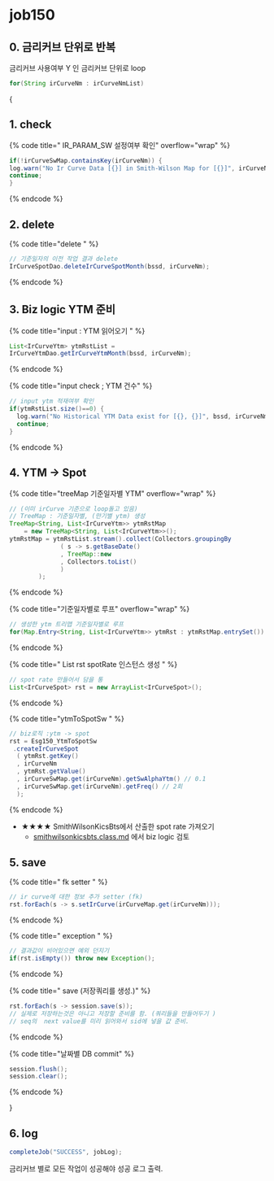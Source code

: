 # job150

## 0. 금리커브 단위로 반복&#x20;

금리커브 사용여부 Y 인 금리커브 단위로 loop&#x20;

```java
for(String irCurveNm : irCurveNmList)
```

{

## 1. check&#x20;

{% code title=" IR_PARAM_SW 설정여부 확인" overflow="wrap" %}
```java
if(!irCurveSwMap.containsKey(irCurveNm)) {
log.warn("No Ir Curve Data [{}] in Smith-Wilson Map for [{}]", irCurveNm, bssd);
continue;
}
```
{% endcode %}

## 2. delete

{% code title="delete " %}
```java
// 기준일자의 이전 작업 결과 delete 
IrCurveSpotDao.deleteIrCurveSpotMonth(bssd, irCurveNm);
```
{% endcode %}

## 3. Biz logic YTM 준비 &#x20;

{% code title="input : YTM 읽어오기 " %}
```java
List<IrCurveYtm> ytmRstList = 
IrCurveYtmDao.getIrCurveYtmMonth(bssd, irCurveNm);	
```
{% endcode %}

{% code title="input check ; YTM 건수" %}
```java
// input ytm 적재여부 확인 
if(ytmRstList.size()==0) {
  log.warn("No Historical YTM Data exist for [{}, {}]", bssd, irCurveNm);
  continue;
}				
```
{% endcode %}

## 4. YTM -> Spot

{% code title="treeMap 기준일자별 YTM" overflow="wrap" %}
```java
// (이미 irCurve 기준으로 loop돌고 있음) 
// TreeMap : 기준일자별, (만기별 ytm) 생성
TreeMap<String, List<IrCurveYtm>> ytmRstMap 
    = new TreeMap<String, List<IrCurveYtm>>();
ytmRstMap = ytmRstList.stream().collect(Collectors.groupingBy
              ( s -> s.getBaseDate()
              , TreeMap::new
              , Collectors.toList()
              ) 
        );					
```
{% endcode %}

{% code title="기준일자별로 루프" overflow="wrap" %}
```java
// 생성한 ytm 트리맵 기준일자별로 루프 
for(Map.Entry<String, List<IrCurveYtm>> ytmRst : ytmRstMap.entrySet()) {
```
{% endcode %}

{% code title=" List rst spotRate 인스턴스 생성 " %}
```java
// spot rate 만들어서 담을 통 
List<IrCurveSpot> rst = new ArrayList<IrCurveSpot>();
```
{% endcode %}

{% code title="ytmToSpotSw " %}
```java
// biz로직 :ytm -> spot 
rst = Esg150_YtmToSpotSw
 .createIrCurveSpot
  ( ytmRst.getKey()
  , irCurveNm
  , ytmRst.getValue()
  , irCurveSwMap.get(irCurveNm).getSwAlphaYtm() // 0.1 
  , irCurveSwMap.get(irCurveNm).getFreq() // 2회 
  );
```
{% endcode %}

* ★★★★ SmithWilsonKicsBts에서 산출한 spot rate 가져오기&#x20;
  * [smithwilsonkicsbts.class.md](../../../biz-logic/interest-rate-model/smith-wilson-method/with-assets-generating-multiple-cf/smithwilsonkicsbts.class.md "mention") 에서 biz logic 검토&#x20;

## 5. save&#x20;

{% code title=" fk setter " %}
```java
// ir curve에 대한 정보 추가 setter (fk)
rst.forEach(s -> s.setIrCurve(irCurveMap.get(irCurveNm)));
```
{% endcode %}

{% code title=" exception " %}
```java
// 결과값이 비어있으면 예외 던지기 
if(rst.isEmpty()) throw new Exception();
```
{% endcode %}

{% code title=" save (저장쿼리를 생성.)" %}
```java
rst.forEach(s -> session.save(s));
// 실제로 저장하는것은 아니고 저장할 준비를 함. (쿼리들을 만들어두기 )
// seq의  next value를 미리 읽어와서 sid에 넣을 값 준비. 
```
{% endcode %}

{% code title="날짜별 DB commit" %}
```java
session.flush();
session.clear();
```
{% endcode %}

}

## 6. log

```java
completeJob("SUCCESS", jobLog);
```

금리커브 별로 모든 작업이 성공해야 성공 로그 출력.
